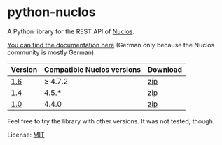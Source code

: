 # python-nuclos

A Python library for the REST API of [Nuclos](http://www.nuclos.de/).

[You can find the documentation here](http://saierd.github.io/python-nuclos/) (German only because the Nuclos community is mostly German).

| Version                                                         | Compatible Nuclos versions | Download |
| --------------------------------------------------------------- | -------------------------- | -------- |
| [1.6](https://github.com/saierd/python-nuclos/releases/tag/1.6) | ≥ 4.7.2                    | [zip](https://github.com/saierd/python-nuclos/releases/download/1.6/python-nuclos-1.6.zip) |
| [1.4](https://github.com/saierd/python-nuclos/releases/tag/1.4) | 4.5.*                      | [zip](https://github.com/saierd/python-nuclos/releases/download/1.4/python-nuclos-1.4.zip) |
| [1.0](https://github.com/saierd/python-nuclos/releases/tag/1.0) | 4.4.0                      | [zip](https://github.com/saierd/python-nuclos/releases/download/1.0/python-nuclos-1.0.zip) |

Feel free to try the library with other versions. It was not tested, though.

License: [MIT](https://github.com/saierd/python-nuclos/blob/master/LICENSE)
